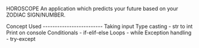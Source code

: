 HOROSCOPE
An application which predicts your future based on your ZODIAC SIGN/NUMBER.

Concept Used -------------------------
    Taking input
    Type casting - str to int
    Print on console
    Conditionals - if-elif-else
    Loops - while
    Exception handling - try-except